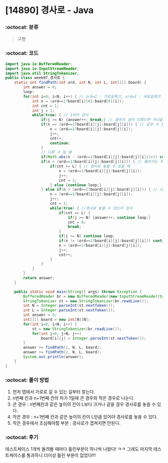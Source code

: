 # [14890] 경사로 - Java

###  :octocat: 분류

> 구현

### :octocat: 코드

```java
import java.io.BufferedReader;
import java.io.InputStreamReader;
import java.util.StringTokenizer;
public class week07_경사로 {
	static int findPath(int ord, int N, int L, int[][] board) {
		int answer = 0;
		loop:
		for(int i=0; i<N; i++) { // ord=1 : 가로길체크, ord=2 : 세로길체크
			int n = (ord==1?board[i][0]:board[0][i]);
			int cnt = 1;
			int j = 1;
			while(true) { // 1부터 검사
				if(j >= N) {answer++; break;} // 끝까지 검사 다했으면 지나갈 수 있음
				if(n == (ord==1?board[i][j]:board[j][i])) { // 같은 수 일 때 
					n = (ord==1?board[i][j]:board[j][i]);
					j++;
					cnt++;
					continue;
				}
				// 다른 수 일 때
				if(Math.abs(n - (ord==1?board[i][j]:board[j][i]))>1) continue loop; // 차가 1보다 큰경우 제외
				if(n < (ord==1?board[i][j]:board[j][i])) { // 올라가는 계단
					if(cnt >= L) { // 경사로 놓을 수 있을 때
						n = (ord==1?board[i][j]:board[j][i]);
						j++;
						cnt = 1;
					} else {continue loop;}
				} else if(n > (ord==1?board[i][j]:board[j][i])) { // 내려가는 계단
					n = (ord==1?board[i][j]:board[j][i]);
					j++;
					cnt = 1;
					while(true) { //경사로 놓을 수 있는지 검사
						if(cnt == L) {
							if(j >= N) {answer++; continue loop;}
							cnt = 0; 
							break;
						}
						if(j >= N) continue loop;
						if(n != (ord==1?board[i][j]:board[j][i])) continue loop;
						n = (ord==1?board[i][j]:board[j][i]);
						j++;
						cnt++;
					}
				}
			}
		}
		return answer;
	}

	public static void main(String[] args) throws Exception {
		BufferedReader br = new BufferedReader(new InputStreamReader(System.in));
		StringTokenizer st = new StringTokenizer(br.readLine());
		int N = Integer.parseInt(st.nextToken());
		int L = Integer.parseInt(st.nextToken());
		int answer = 0;
		int[][] board = new int[N][N];
		for(int i=0; i<N; i++) {
			st = new StringTokenizer(br.readLine());
			for(int j=0; j<N; j++)
				board[i][j] = Integer.parseInt(st.nextToken());
		}
		answer += findPath(1, N, L, board);
		answer += findPath(2, N, L, board);
		System.out.println(answer);
	}
}
```

### :octocat: 풀이 방법

1. 먼저 맵에서 가로로 갈 수 있는 길부터 찾는다.
2. n번째 칸과 n+1번째 칸의 차가 1일때 큰 경우와 작은 경우로 나눈다.
3. 큰 경우 : n번째칸과 같은 높이의 칸이 L보다 크거나 같을 경우 경사로를 놓을 수 있다.
4. 작은 경우 : n+1번째 칸과 같은 높이의 칸이 L만큼 있어야 경사로를 놓을 수 있다.
5. 작은 경우에서 조심해야할 부분 : 경사로가 겹쳐지면 안된다.

### :octocat: 후기

테스트케이스 1개씩 돌려볼 때마다 틀린부분이 하나씩 나왔다! ㅋㅋ
그래도 마지막 테스트케이스를 통과하니 더이상 틀린 부분이 없었다!!!

